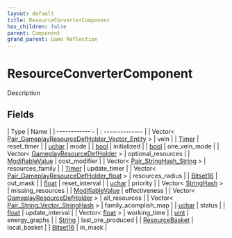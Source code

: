 ```yaml
---
layout: default
title: ResourceConverterComponent
has_children: false
parent: Component
grand_parent: Game Reflection
---
```

# ResourceConverterComponent
Description 

## Fields
| Type | Name |
|:------------ - | : -------------- |
| Vector< [Pair_GameplayResourceDefHolder_Vector_Entity](game-reflection/classes/pair__gameplay_resource_def_holder__vector__entity.md) > | vein |
| [Timer](game-reflection/classes/timer.md) | reset_timer |
| [uchar](game-reflection/enums/uchar.md) | mode |
| [bool](game-reflection/components/bool.md) | initialized |
| [bool](game-reflection/components/bool.md) | one_vein_mode |
| Vector< [GameplayResourceDefHolder](game-reflection/components/gameplay_resource_def_holder.md) > | optional_resources |
| [ModifiableValue](game-reflection/classes/modifiable_value.md) | cost_modifier |
| Vector< [Pair_StringHash_String](game-reflection/classes/pair__string_hash__string.md) > | resources_family |
| [Timer](game-reflection/classes/timer.md) | update_timer |
| Vector< [Pair_GameplayResourceDefHolder_float](game-reflection/classes/pair__gameplay_resource_def_holder_float.md) > | resources_radius |
| [Bitset16](game-reflection/components/bitset16.md) | out_mask |
| [float](game-reflection/components/float.md) | reset_interval |
| [uchar](game-reflection/enums/uchar.md) | priority |
| Vector< [StringHash](game-reflection/classes/string_hash.md) > | missing_resources |
| [ModifiableValue](game-reflection/classes/modifiable_value.md) | effectiveness |
| Vector< [GameplayResourceDefHolder](game-reflection/components/gameplay_resource_def_holder.md) > | all_resources |
| Vector< [Pair_String_Vector_StringHash](game-reflection/classes/pair__string__vector__string_hash.md) > | family_acomplish_map |
| [uchar](game-reflection/enums/uchar.md) | status |
| [float](game-reflection/components/float.md) | update_interval |
| Vector< [float](game-reflection/components/float.md) > | working_time |
| [uint](game-reflection/components/uint.md) | energy_graphs |
| [String](game-reflection/components/string.md) | last_ore_produced |
| [ResourceBasket](game-reflection/classes/resource_basket.md) | local_basket |
| [Bitset16](game-reflection/components/bitset16.md) | in_mask |

